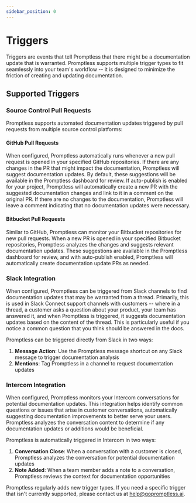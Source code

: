 ```yaml
---
sidebar_position: 0
---
```


# Triggers

Triggers are events that tell Promptless that there might be a documentation update that is warranted. Promptless supports multiple trigger types to fit seamlessly into your team's workflow -- it is designed to minimize the friction of creating and updating documentation.

## Supported Triggers

### Source Control Pull Requests

Promptless supports automated documentation updates triggered by pull requests from multiple source control platforms:

#### GitHub Pull Requests

When configured, Promptless automatically runs whenever a new pull request is opened in your specified GitHub repositories. If there are any changes in the PR that might impact the documentation, Promptless will suggest documentation updates. By default, these suggestions will be available in the Promptless dashboard for review. If auto-publish is enabled for your project, Promptless will automatically create a new PR with the suggested documentation changes and link to it in a comment on the original PR. If there are no changes to the documentation, Promptless will leave a comment indicating that no documentation updates were necessary.

#### Bitbucket Pull Requests

Similar to GitHub, Promptless can monitor your Bitbucket repositories for new pull requests. When a new PR is opened in your specified Bitbucket repositories, Promptless analyzes the changes and suggests relevant documentation updates. These suggestions are available in the Promptless dashboard for review, and with auto-publish enabled, Promptless will automatically create documentation update PRs as needed.

### Slack Integration

When configured, Promptless can be triggered from Slack channels to find documentation updates that may be warranted from a thread. Primarily, this is used in Slack Connect support channels with customers -- where in a thread, a customer asks a question about your product, your team has answered it, and when Promptless is triggered, it suggests documentation updates based on the content of the thread. This is particularly useful if you notice a common question that you think should be answered in the docs. 

Promptless can be triggered directly from Slack in two ways:

1. **Message Action**: Use the Promptless message shortcut on any Slack message to trigger documentation analysis
2. **Mentions**: Tag Promptless in a channel to request documentation updates

### Intercom Integration

When configured, Promptless monitors your Intercom conversations for potential documentation updates. This integration helps identify common questions or issues that arise in customer conversations, automatically suggesting documentation improvements to better serve your users. Promptless analyzes the conversation content to determine if any documentation updates or additions would be beneficial.

Promptless is automatically triggered in Intercom in two ways:

1. **Conversation Close**: When a conversation with a customer is closed, Promptless analyzes the conversation for potential documentation updates
2. **Note Added**: When a team member adds a note to a conversation, Promptless reviews the context for documentation opportunities

Promptless regularly adds new trigger types. If you need a specific trigger that isn't currently supported, please contact us at [help@gopromptless.ai](mailto:help@gopromptless.ai).
